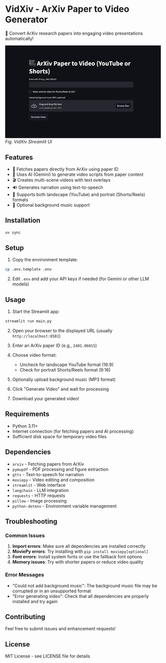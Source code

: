 # VidXiv - ArXiv Paper to Video Generator

🎥 Convert ArXiv research papers into engaging video presentations automatically!

![VidXiv Streamlit UI](/static/streamlit_ui.png)
*Fig. VidXiv Streamlit UI*

## Features

- 📄 Fetches papers directly from ArXiv using paper ID
- 🤖 Uses AI (Gemini) to generate video scripts from paper content
- 🎬 Creates multi-scene videos with text overlays
- 🔊 Generates narration using text-to-speech
- 📱 Supports both landscape (YouTube) and portrait (Shorts/Reels) formats
- 🎵 Optional background music support

## Installation

```bash
uv sync
```

## Setup

1. Copy the environment template:

```bash
cp .env.template .env
```

2. Edit `.env` and add your API keys if needed (for Gemini or other LLM models)

## Usage

1. Start the Streamlit app:

```bash
streamlit run main.py
```

2. Open your browser to the displayed URL (usually `http://localhost:8501`)

3. Enter an ArXiv paper ID (e.g., `2401.06015`)

4. Choose video format:
   - Uncheck for landscape YouTube format (16:9)
   - Check for portrait Shorts/Reels format (9:16)

5. Optionally upload background music (MP3 format)

6. Click "Generate Video" and wait for processing

7. Download your generated video!

## Requirements

- Python 3.11+
- Internet connection (for fetching papers and AI processing)
- Sufficient disk space for temporary video files

## Dependencies

- `arxiv` - Fetching papers from ArXiv
- `pymupdf` - PDF processing and figure extraction
- `gtts` - Text-to-speech for narration
- `moviepy` - Video editing and composition
- `streamlit` - Web interface
- `langchain` - LLM integration
- `requests` - HTTP requests
- `pillow` - Image processing
- `python-dotenv` - Environment variable management

## Troubleshooting

### Common Issues

1. **Import errors**: Make sure all dependencies are installed correctly
2. **MoviePy errors**: Try installing with `pip install moviepy[optional]`
3. **Font errors**: Install system fonts or use the fallback font options
4. **Memory issues**: Try with shorter papers or reduce video quality

### Error Messages

- "Could not add background music": The background music file may be corrupted or in an unsupported format
- "Error generating video": Check that all dependencies are properly installed and try again

## Contributing

Feel free to submit issues and enhancement requests!

## License

MIT License - see LICENSE file for details
